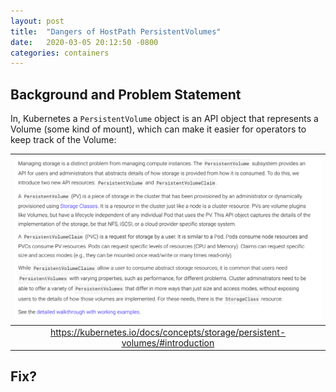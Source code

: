 ```yaml
---
layout: post
title:  "Dangers of HostPath PersistentVolumes"
date:   2020-03-05 20:12:50 -0800
categories: containers
---
```


## Background and Problem Statement

In, Kubernetes a `PersistentVolume` object is an API
object that represents a Volume (some kind of mount),
which can make it easier for operators to keep track
of the Volume:

| ![pvdocs](/assets/images/pvdocs.png) | 
|:--:| 
| <https://kubernetes.io/docs/concepts/storage/persistent-volumes/#introduction> |


## Fix?